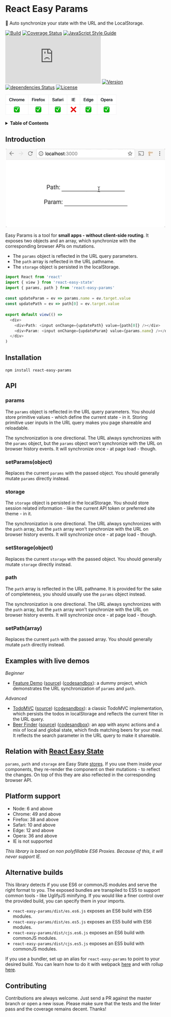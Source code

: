 # React Easy Params

:link: Auto synchronize your state with the URL and the LocalStorage.

[![Build](https://img.shields.io/circleci/project/github/solkimicreb/react-easy-params/master.svg)](https://circleci.com/gh/solkimicreb/react-easy-params/tree/master) [![Coverage Status](https://coveralls.io/repos/github/solkimicreb/react-easy-params/badge.svg)](https://coveralls.io/github/solkimicreb/react-easy-params) [![JavaScript Style Guide](https://img.shields.io/badge/code_style-standard-brightgreen.svg)](https://standardjs.com) [![Package size](http://img.badgesize.io/https://unpkg.com/react-easy-params/dist/umd.es6.min.js?compression=gzip&label=minzip_size)](https://unpkg.com/react-easy-params/dist/umd.es6.js)  [![Version](https://img.shields.io/npm/v/react-easy-params.svg)](https://www.npmjs.com/package/react-easy-params) [![dependencies Status](https://david-dm.org/solkimicreb/react-easy-params/status.svg)](https://david-dm.org/solkimicreb/react-easy-params) [![License](https://img.shields.io/npm/l/react-easy-params.svg)](https://www.npmjs.com/package/react-easy-params)

<a href="#platform-support"><img src="images/browser_support.png" alt="Browser support" width="350px" /></a>

<details>
<summary><strong>Table of Contents</strong></summary>
<!-- Do not edit the Table of Contents, instead regenerate with `npm run build-toc` -->

<!-- toc -->

* [Introduction](#introduction)
* [Installation](#installation)
* [API](#api)
  + [params](#params)
  + [setParams(object)](#setparamsobject)
  + [storage](#storage)
  + [setStorage(object)](#setstorageobject)
  + [path](#path)
  + [setPath(array)](#setpatharray)
* [Examples with live demos](#examples-with-live-demos)
* [Relation with [React Easy State](https://github.com/solkimicreb/react-easy-params)](#relation-with-react-easy-statehttpsgithubcomsolkimicrebreact-easy-params)
* [Platform support](#platform-support)
* [Alternative builds](#alternative-builds)
* [Contributing](#contributing)

<!-- tocstop -->

</details>

## Introduction

<div align="center">
  <img src="images/param_sync.gif" alt="Synchronization Demo" width="500px" />
</div>

Easy Params is a tool for **small apps - without client-side routing**. It exposes two objects and an array, which synchronize with the corresponding browser APIs on mutations.

- The `params` object is reflected in the URL query parameters.
- The `path` array is reflected in the URL pathname.
- The `storage` object is persisted in the localStorage.

```js
import React from 'react'
import { view } from 'react-easy-state'
import { params, path } from 'react-easy-params'

const updateParam = ev => params.name = ev.target.value
const updatePath = ev => path[0] = ev.target.value

export default view(() =>
  <div>
    <div>Path: <input onChange={updatePath} value={path[0]} /></div>
    <div>Param: <input onChange={updateParam} value={params.name} /></div>
  </div>
)
```

## Installation

`npm install react-easy-params`

## API

### params

The `params` object is reflected in the URL query parameters. You should store primitive values - which define the current state - in it. Storing primitive user inputs in the URL query makes you page shareable and reloadable.

The synchronization is one directional. The URL always synchronizes with the `params` object, but the `params` object won't synchronize with the URL on browser history events. It will synchronize once - at page load - though.

### setParams(object)

Replaces the current `params` with the passed object. You should generally mutate `params` directly instead.

### storage

The `storage` object is persisted in the localStorage. You should store session related information - like the current API token or preferred site theme - in it.

The synchronization is one directional. The URL always synchronizes with the `path` array, but the  `path` array won't synchronize with the URL on browser history events. It will synchronize once - at page load - though.

### setStorage(object)

Replaces the current `storage` with the passed object. You should generally mutate `storage` directly instead.

### path

The `path` array is reflected in the URL pathname. It is provided for the sake of completeness, you should usually use the `params` object instead.

The synchronization is one directional. The URL always synchronizes with the `path` array, but the  `path` array won't synchronize with the URL on browser history events. It will synchronize once - at page load - though.

### setPath(array)

Replaces the current `path` with the passed array. You should generally mutate `path` directly instead.

## Examples with live demos

*Beginner*

- [Feature Demo](https://solkimicreb.github.io/react-easy-params/examples/feature-demo/build) ([source](/examples/feature-demo/)) ([codesandbox](https://codesandbox.io/s/github/solkimicreb/react-easy-params/tree/master/examples/feature-demo)): a dummy project, which demonstrates the URL synchronization of `params` and `path`.

*Advanced*

- [TodoMVC](https://solkimicreb.github.io/react-easy-params/examples/todo-mvc/build) ([source](/examples/todo-mvc/)) ([codesandbox](https://codesandbox.io/s/github/solkimicreb/react-easy-params/tree/master/examples/todo-mvc)): a classic TodoMVC implementation, which persists the todos in localStorage and reflects the current filter in the URL query.
- [Beer Finder](https://solkimicreb.github.io/react-easy-params/examples/beer-finder/build) ([source](/examples/beer-finder/)) ([codesandbox](https://codesandbox.io/s/github/solkimicreb/react-easy-params/tree/master/examples/beer-finder)): an app with async actions and a mix of local and global state, which finds matching beers for your meal. It reflects the search parameter in the URL query to make it shareable.

## Relation with [React Easy State](https://github.com/solkimicreb/react-easy-params)

`params`, `path` and `storage` are Easy State [stores](https://github.com/solkimicreb/react-easy-state#creating-stores). If you use them inside your components, they re-render the component on their mutations - to reflect the changes. On top of this they are also reflected in the corresponding browser API.

## Platform support

- Node: 6 and above
- Chrome: 49 and above
- Firefox: 38 and above
- Safari: 10 and above
- Edge: 12 and above
- Opera: 36 and above
- IE is not supported

*This library is based on non polyfillable ES6 Proxies. Because of this, it will never support IE.*

## Alternative builds

This library detects if you use ES6 or commonJS modules and serve the right format to you. The exposed bundles are transpiled to ES5 to support common tools - like UglifyJS minifying. If you would like a finer control over the provided build, you can specify them in your imports.

- `react-easy-params/dist/es.es6.js` exposes an ES6 build with ES6 modules.
- `react-easy-params/dist/es.es5.js` exposes an ES5 build with ES6 modules.
- `react-easy-params/dist/cjs.es6.js` exposes an ES6 build with commonJS modules.
- `react-easy-params/dist/cjs.es5.js` exposes an ES5 build with commonJS modules.

If you use a bundler, set up an alias for `react-easy-params` to point to your desired build. You can learn how to do it with webpack [here](https://webpack.js.org/configuration/resolve/#resolve-alias) and with rollup [here](https://github.com/rollup/rollup-plugin-alias#usage).

## Contributing

Contributions are always welcome. Just send a PR against the master branch or open a new issue. Please make sure that the tests and the linter pass and the coverage remains decent. Thanks!
